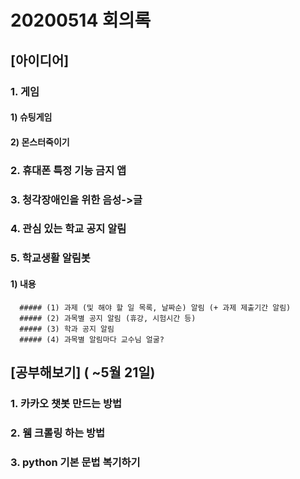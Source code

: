 # 20200514 회의록

## [아이디어]
### 1. 게임
  ####  1) 슈팅게임
  ####  2) 몬스터죽이기
### 2. 휴대폰 특정 기능 금지 앱
### 3. 청각장애인을 위한 음성->글
### 4. 관심 있는 학교 공지 알림
### 5. 학교생활 알림봇
   #### 1) 내용
      ##### (1) 과제 (및 해야 할 일 목록, 날짜순) 알림 (+ 과제 제출기간 알림)
      ##### (2) 과목별 공지 알림 (휴강, 시험시간 등)
      ##### (3) 학과 공지 알림
      ##### (4) 과목별 알림마다 교수님 얼굴?

## [공부해보기] ( ~5월 21일)
### 1. 카카오 챗봇 만드는 방법
### 2. 웸 크롤링 하는 방법
### 3. python 기본 문법 복기하기
